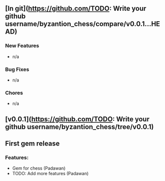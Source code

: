 ## [In git](https://github.com/TODO: Write your github username/byzantion_chess/compare/v0.0.1...HEAD)

### New Features
* n/a

### Bug Fixes
* n/a

### Chores
* n/a

## [v0.0.1](https://github.com/TODO: Write your github username/byzantion_chess/tree/v0.0.1)

## First gem release

### Features:
* Gem for chess (Padawan)
* TODO: Add more features (Padawan)
